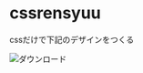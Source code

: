# cssrensyuu
cssだけで下記のデザインをつくる

![ダウンロード](https://user-images.githubusercontent.com/36612557/72766852-0733f400-3c35-11ea-87ad-cbe589afff87.png)

